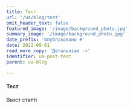 ```yaml
---
title: Тест
url: '/ua/blog/test'
omit_header_text: false
featured_image: '/image/background_photo.jpg'
summary_image: '/image/background_photo.jpg'
date_prefix: 'Опубліковано #'
date: 2022-09-01
read_more_copy: 'Детальніше ->'
identifier: ua-post-test
parent: ua-blog

---
```


#### Тест

Вміст статті